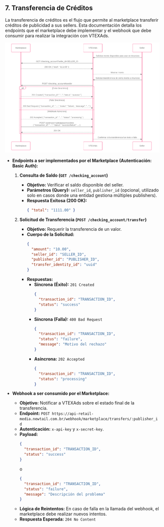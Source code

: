 ## 7. Transferencia de Créditos

La transferencia de créditos es el flujo que permite al marketplace transferir créditos de publicidad a sus sellers. Esta documentación detalla los endpoints que el marketplace debe implementar y el webhook que debe consumir para realizar la integración con VTEXAds.

<div align="center">
  <img src="../../diagrams/images/es/credit-transfer.png" alt="Flujo de Transferencia de Créditos" />
</div>

  * **Endpoints a ser implementados por el Marketplace (Autenticación: Basic Auth):**
    1.  **Consulta de Saldo (`GET /checking_account`)**
        *   **Objetivo:** Verificar el saldo disponible del seller.
        *   **Parámetros (Query):** `seller_id`, `publisher_id` (opcional, utilizado solo en casos donde una entidad gestiona múltiples publishers).
        *   **Respuesta Exitosa (200 OK):**
            ```json
            { "total": "1111.00" }
            ```

    2.  **Solicitud de Transferencia (`POST /checking_account/transfer`)**
        *   **Objetivo:** Requerir la transferencia de un valor.
        *   **Cuerpo de la Solicitud:**
            ```json
            {
              "amount": "10.00",
              "seller_id": "SELLER_ID",
              "publisher_id": "PUBLISHER_ID",
              "transfer_identity_id": "uuid"
            }
            ```
        *   **Respuestas:**
            - **Síncrona (Éxito):** `201 Created`
              ```json
              {
                "transaction_id": "TRANSACTION_ID",
                "status": "success"
              }
              ```
            - **Síncrona (Falla):** `400 Bad Request`
              ```json
              {
                "transaction_id": "TRANSACTION_ID",
                "status": "failure",
                "message": "Motivo del rechazo"
              }
              ```
            - **Asíncrona:** `202 Accepted`
              ```json
              {
                "transaction_id": "TRANSACTION_ID",
                "status": "processing"
              }
              ```

  * **Webhook a ser consumido por el Marketplace:**
    *   **Objetivo:** Notificar a VTEXAds sobre el estado final de la transferencia.
    *   **Endpoint:** `POST https://api-retail-media.newtail.com.br/webhook/marketplace/transfers/:publisher_id`
    *   **Autenticación:** `x-api-key` y `x-secret-key`.
    *   **Payload:**
        ```json
        {
          "transaction_id": "TRANSACTION_ID",
          "status": "success"
        }
        ```
        o
        ```json
        {
          "transaction_id": "TRANSACTION_ID",
          "status": "failure",
          "message": "Descripción del problema"
        }
        ```
    *   **Lógica de Reintentos:** En caso de falla en la llamada del webhook, el marketplace debe realizar nuevos intentos.
    *   **Respuesta Esperada:** `204 No Content`